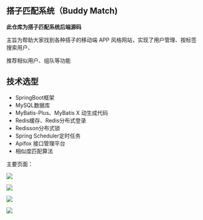 ## 搭子匹配系统（Buddy Match)

**此仓库为搭子匹配系统后端源码**

主旨为帮助大家找到各种搭子的移动端 APP 风格网站，实现了用户管理、按标签搜索用户、

推荐相似用户、组队等功能

## 技术选型

- SpringBoot框架
- MySQL数据库
- MyBatis-Plus、MyBatis X 动生成代码
- Redis缓存、Redis分布式登录
- Redisson分布式锁
- Spring Scheduler定时任务
- Apifox 接口管理平台
- 相似度匹配算法

主要页面：

![](D:\personal\技术栈整合\NewProject\伙伴匹配系统\buddymatch-backend\BuddyMatch\img\1.jpg)

![](D:\personal\技术栈整合\NewProject\伙伴匹配系统\buddymatch-backend\BuddyMatch\img\2.jpg)

![](D:\personal\技术栈整合\NewProject\伙伴匹配系统\buddymatch-backend\BuddyMatch\img\3.jpg)

![](D:\personal\技术栈整合\NewProject\伙伴匹配系统\buddymatch-backend\BuddyMatch\img\4.jpg)
